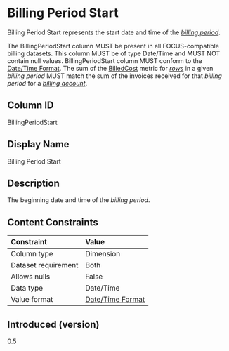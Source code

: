 # Billing Period Start

Billing Period Start represents the start date and time of the [*billing period*](#glossary:billing-period).

The BillingPeriodStart column MUST be present in all FOCUS-compatible billing datasets. This column MUST be of type Date/Time and MUST NOT contain null values. BillingPeriodStart column MUST conform to the [Date/Time Format](#date/timeformat). The sum of the [BilledCost](#billedcost) metric for [*rows*](#glossary:row) in a given *billing period* MUST match the sum of the invoices received for that *billing period* for a [*billing account*](#glossary:billing-account).

## Column ID

BillingPeriodStart

## Display Name

Billing Period Start

## Description

The beginning date and time of the *billing period*.

## Content Constraints

| Constraint          | Value                                |
|:--------------------|:-------------------------------------|
| Column type         | Dimension                            |
| Dataset requirement | Both                                 |
| Allows nulls        | False                                |
| Data type           | Date/Time                            |
| Value format        | [Date/Time Format](#date/timeformat) |

## Introduced (version)

0.5
